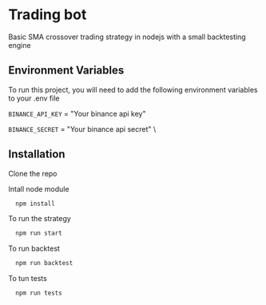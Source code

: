 
# Trading bot 

Basic SMA crossover trading strategy in nodejs with a small backtesting engine




## Environment Variables

To run this project, you will need to add the following environment variables to your .env file

`BINANCE_API_KEY` = "Your binance api key"

`BINANCE_SECRET` = "Your binance api secret"
\


## Installation

Clone the repo

Intall node module

```bash
  npm install 
```

To run the strategy 

```bash
  npm run start 
```

To run backtest

```bash
  npm run backtest 
```

To tun tests

```bash
  npm run tests 
```
    
